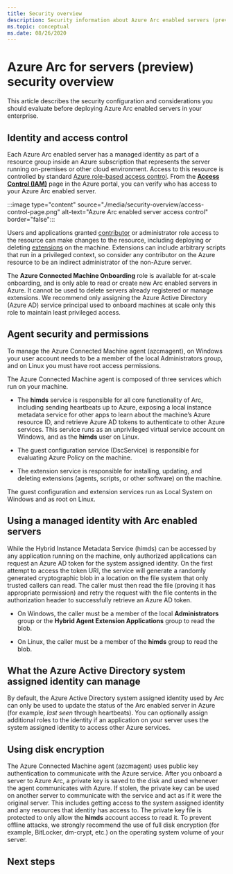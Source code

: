 ```yaml
---
title: Security overview
description: Security information about Azure Arc enabled servers (preview).
ms.topic: conceptual
ms.date: 08/26/2020
---
```


# Azure Arc for servers (preview) security overview

This article describes the security configuration and considerations you should evaluate before deploying Azure Arc enabled servers in your enterprise.

## Identity and access control

Each Azure Arc enabled server has a managed identity as part of a resource group inside an Azure subscription that represents the server running on-premises or other cloud environment. Access to this resource is controlled by standard [Azure role-based access control](../../role-based-access-control/overview.md). From the [**Access Control (IAM)**](../../role-based-access-control/role-assignments-portal.md#access-control-iam) page in the Azure portal, you can verify who has access to your Azure Arc enabled server.

:::image type="content" source="./media/security-overview/access-control-page.png" alt-text="Azure Arc enabled server access control" border="false":::

Users and applications granted [contributor](../../role-based-access-control/built-in-roles.md#contributor) or administrator role access to the resource can make changes to the resource, including deploying or deleting [extensions](manage-vm-extensions.md) on the machine. Extensions can include arbitrary scripts that run in a privileged context, so consider any contributor on the Azure resource to be an indirect administrator of the non-Azure server.

The **Azure Connected Machine Onboarding** role is available for at-scale onboarding, and is only able to read or create new Arc enabled servers in Azure. It cannot be used to delete servers already registered or manage extensions. We recommend only assigning the Azure Active Directory (Azure AD) service principal used to onboard machines at scale only this role to maintain least privileged access.

## Agent security and permissions

To manage the Azure Connected Machine agent (azcmagent), on Windows your user account needs to be a member of the local Administrators group, and on Linux you must have root access permissions.

The Azure Connected Machine agent is composed of three services which run on your machine.

* The **himds** service is responsible for all core functionality of Arc, including sending heartbeats up to Azure, exposing a local instance metadata service for other apps to learn about the machine’s Azure resource ID, and retrieve Azure AD tokens to authenticate to other Azure services. This service runs as an unprivileged virtual service account on Windows, and as the **himds** user on Linux.

* The guest configuration service (DscService) is responsible for evaluating Azure Policy on the machine.

* The extension service is responsible for installing, updating, and deleting extensions (agents, scripts, or other software) on the machine.

The guest configuration and extension services run as Local System on Windows and as root on Linux.

## Using a managed identity with Arc enabled servers

While the Hybrid Instance Metadata Service (himds) can be accessed by any application running on the machine, only authorized applications can request an Azure AD token for the system assigned identity. On the first attempt to access the token URI, the service will generate a randomly generated cryptographic blob in a location on the file system that only trusted callers can read. The caller must then read the file (proving it has appropriate permission) and retry the request with the file contents in the authorization header to successfully retrieve an Azure AD token.

* On Windows, the caller must be a member of the local **Administrators** group or the **Hybrid Agent Extension Applications** group to read the blob.

* On Linux, the caller must be a member of the **himds** group to read the blob.

## What the Azure Active Directory system assigned identity can manage

By default, the Azure Active Directory system assigned identity used by Arc can only be used to update the status of the Arc enabled server in Azure (for example, *last seen* through heartbeats). You can optionally assign additional roles to the identity if an application on your server uses the system assigned identity to access other Azure services.

## Using disk encryption

The Azure Connected Machine agent (azcmagent) uses public key authentication to communicate with the Azure service. After you onboard a server to Azure Arc, a private key is saved to the disk and used whenever the agent communicates with Azure. If stolen, the private key can be used on another server to communicate with the service and act as if it were the original server. This includes getting access to the system assigned identity and any resources that identity has access to. The private key file is protected to only allow the **himds** account access to read it. To prevent offline attacks, we strongly recommend the use of full disk encryption (for example, BitLocker, dm-crypt, etc.) on the operating system volume of your server.

## Next steps